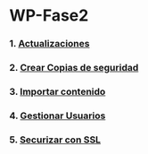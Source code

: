 # WP-Fase2

### **1. [Actualizaciones](<DOC/actualizaciones wordpress.md>)**

### **2. [Crear Copias de seguridad](<DOC/Crear y custodiar copias de seguridad.md>)**

### **3. [Importar contenido](DOC/Importacion-Contenido.md)**

### **4. [Gestionar Usuarios](<DOC/Gestionar Usarios.md>)**

### **5. [Securizar con SSL](<DOC/securizar.md>)**
